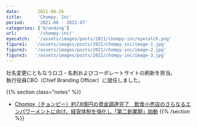 ```yaml
---
date:       2021-06-26
title:      'Chompy, Inc'
period:     '2021.06 - 2022.07'
categories: ['branding']
url:        '/chompy-inc/'
eyecatch:   '/assets/images/posts/2021/chompy-inc/eyecatch.png'
figure1:   '/assets/images/posts/2021/chompy-inc/image-1.jpg'
figure2:   '/assets/images/posts/2021/chompy-inc/image-2.jpg'
figure3:   '/assets/images/posts/2021/chompy-inc/image-3.jpg'
---
```


社名変更にともなうロゴ・名刺およびコーポレートサイトの刷新を担当。  
執行役員CBO（Chief Branding Officer）に就任しました。

{{% section class="notes" %}}
- [Chompy（チョンピー）約7.8億円の資金調達完了　飲食小売店のさらなるエンパワーメントに向け、経営体制を強化し「第二創業期」始動](https://prtimes.jp/main/html/rd/p/000000010.000062766.html)
{{% /section %}}